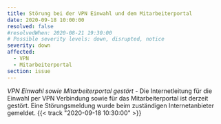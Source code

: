 ```yaml
---
title: Störung bei der VPN Einwahl und dem Mitarbeiterportal
date: 2020-09-18 10:00:00
resolved: false
#resolvedWhen: 2020-08-21 19:30:00
# Possible severity levels: down, disrupted, notice
severity: down
affected:
  - VPN
  - Mitarbeiterportal
section: issue
---
```


*VPN Einwahl sowie Mitarbeiterportal gestört* - Die Internetleitung für die Einwahl per VPN Verbindung sowie für das Mitarbeiterportal ist derzeit gestört. Eine Störungsmeldung wurde beim zuständigen Internetanbieter gemeldet. {{< track "2020-09-18 10:30:00" >}}
